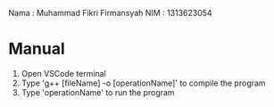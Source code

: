 Nama : Muhammad Fikri Firmansyah 
NIM : 1313623054

# Manual
1. Open VSCode terminal
2. Type 'g++ [fileName] -o [operationName]' to compile the program
3. Type 'operationName' to run the program